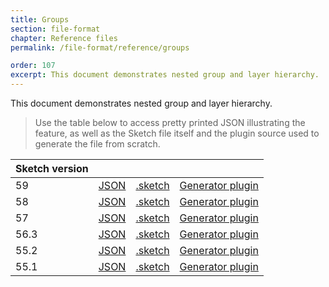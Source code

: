 ```yaml
---
title: Groups
section: file-format
chapter: Reference files
permalink: /file-format/reference/groups

order: 107
excerpt: This document demonstrates nested group and layer hierarchy.
---
```


This document demonstrates nested group and layer hierarchy.

> Use the table below to access pretty printed JSON illustrating the feature, as well as the Sketch file itself and the plugin source used to generate the file from scratch.

| Sketch version |  |  |  |
| --- | --- | --- | --- |
| 59 | [JSON](https://github.com/BohemianCoding/SketchAPI/tree/develop/reference-files/59/groups/output) | [.sketch](https://github.com/BohemianCoding/SketchAPI/tree/develop/reference-files/59/groups/output.sketch) | [Generator plugin](https://github.com/BohemianCoding/SketchAPI/tree/develop/reference-files/plugin.sketchplugin/Contents/Sketch/groups.js) |
| 58 | [JSON](https://github.com/BohemianCoding/SketchAPI/tree/develop/reference-files/58/groups/output) | [.sketch](https://github.com/BohemianCoding/SketchAPI/tree/develop/reference-files/58/groups/output.sketch) | [Generator plugin](https://github.com/BohemianCoding/SketchAPI/tree/develop/reference-files/plugin.sketchplugin/Contents/Sketch/groups.js) |
| 57 | [JSON](https://github.com/BohemianCoding/SketchAPI/tree/develop/reference-files/57/groups/output) | [.sketch](https://github.com/BohemianCoding/SketchAPI/tree/develop/reference-files/57/groups/output.sketch) | [Generator plugin](https://github.com/BohemianCoding/SketchAPI/tree/develop/reference-files/plugin.sketchplugin/Contents/Sketch/groups.js) |
| 56.3 | [JSON](https://github.com/BohemianCoding/SketchAPI/tree/develop/reference-files/56.3/groups/output) | [.sketch](https://github.com/BohemianCoding/SketchAPI/tree/develop/reference-files/56.3/groups/output.sketch) | [Generator plugin](https://github.com/BohemianCoding/SketchAPI/tree/develop/reference-files/plugin.sketchplugin/Contents/Sketch/groups.js) |
| 55.2 | [JSON](https://github.com/BohemianCoding/SketchAPI/tree/develop/reference-files/55.2/groups/output) | [.sketch](https://github.com/BohemianCoding/SketchAPI/tree/develop/reference-files/55.2/groups/output.sketch) | [Generator plugin](https://github.com/BohemianCoding/SketchAPI/tree/develop/reference-files/plugin.sketchplugin/Contents/Sketch/groups.js) |
| 55.1 | [JSON](https://github.com/BohemianCoding/SketchAPI/tree/develop/reference-files/55.1/groups/output) | [.sketch](https://github.com/BohemianCoding/SketchAPI/tree/develop/reference-files/55.1/groups/output.sketch) | [Generator plugin](https://github.com/BohemianCoding/SketchAPI/tree/develop/reference-files/plugin.sketchplugin/Contents/Sketch/groups.js) |
